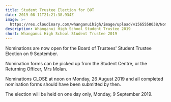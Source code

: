 ```yaml
---
title: Student Trustee Election for BOT
date: 2019-08-11T21:21:38.934Z
image: >-
  https://res.cloudinary.com/whanganuihigh/image/upload/v1565558038/Nomination_Poster.jpg
description: Whanganui High School Student Trustee 2019
short: Whanganui High School Student Trustee 2019
---
```

Nominations are now open for the Board of Trustees' Student Trustee Election on 9 September. 

Nomination forms can be picked up from the Student Centre, or the Returning Officer, Mrs Molan. 

Nominations CLOSE at noon on Monday, 26 August 2019 and all completed nomination forms should have been submitted by then. 

The election will be held on one day only, Monday, 9 September 2019.
